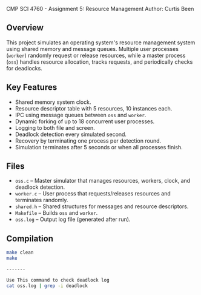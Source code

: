CMP SCI 4760 - Assignment 5: Resource Management
Author: Curtis Been  



## Overview

This project simulates an operating system's resource management system using shared memory and message queues. Multiple user processes (`worker`) randomly request or release resources, while a master process (`oss`) handles resource allocation, tracks requests, and periodically checks for deadlocks.

## Key Features

- Shared memory system clock.
- Resource descriptor table with 5 resources, 10 instances each.
- IPC using message queues between `oss` and `worker`.
- Dynamic forking of up to 18 concurrent user processes.
- Logging to both file and screen.
- Deadlock detection every simulated second.
- Recovery by terminating one process per detection round.
- Simulation terminates after 5 seconds or when all processes finish.

## Files

- `oss.c` – Master simulator that manages resources, workers, clock, and deadlock detection.
- `worker.c` – User process that requests/releases resources and terminates randomly.
- `shared.h` – Shared structures for messages and resource descriptors.
- `Makefile` – Builds `oss` and `worker`.
- `oss.log` – Output log file (generated after run).

## Compilation

```bash
make clean
make

-------

Use This command to check deadlock log
cat oss.log | grep -i deadlock

